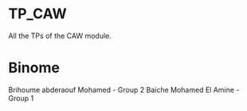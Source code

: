 # TP_CAW
 All the TPs of the CAW module.

# Binome 
Brihoume abderaouf Mohamed - Group 2
Baiche Mohamed El Amine - Group 1



